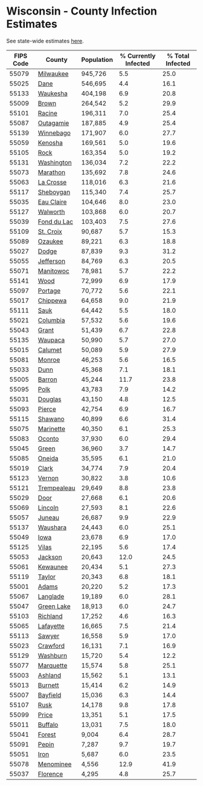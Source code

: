 # Wisconsin - County Infection Estimates

See state-wide estimates [here](/infections/us-wi).

|   FIPS Code |                     County |   Population |   % Currently Infected |   % Total Infected |
|-------------|----------------------------|--------------|------------------------|--------------------|
|       55079 |     [Milwaukee](milwaukee) |      945,726 |                    5.5 |               25.0 |
|       55025 |               [Dane](dane) |      546,695 |                    4.4 |               16.1 |
|       55133 |       [Waukesha](waukesha) |      404,198 |                    6.9 |               20.8 |
|       55009 |             [Brown](brown) |      264,542 |                    5.2 |               29.9 |
|       55101 |           [Racine](racine) |      196,311 |                    7.0 |               25.4 |
|       55087 |     [Outagamie](outagamie) |      187,885 |                    4.9 |               25.4 |
|       55139 |     [Winnebago](winnebago) |      171,907 |                    6.0 |               27.7 |
|       55059 |         [Kenosha](kenosha) |      169,561 |                    5.0 |               19.6 |
|       55105 |               [Rock](rock) |      163,354 |                    5.0 |               19.2 |
|       55131 |   [Washington](washington) |      136,034 |                    7.2 |               22.2 |
|       55073 |       [Marathon](marathon) |      135,692 |                    7.8 |               24.6 |
|       55063 |     [La Crosse](la-crosse) |      118,016 |                    6.3 |               21.6 |
|       55117 |     [Sheboygan](sheboygan) |      115,340 |                    7.4 |               25.7 |
|       55035 |   [Eau Claire](eau-claire) |      104,646 |                    8.0 |               23.0 |
|       55127 |       [Walworth](walworth) |      103,868 |                    6.0 |               20.7 |
|       55039 | [Fond du Lac](fond-du-lac) |      103,403 |                    7.5 |               27.6 |
|       55109 |     [St. Croix](st.-croix) |       90,687 |                    5.7 |               15.3 |
|       55089 |         [Ozaukee](ozaukee) |       89,221 |                    6.3 |               18.8 |
|       55027 |             [Dodge](dodge) |       87,839 |                    9.3 |               31.2 |
|       55055 |     [Jefferson](jefferson) |       84,769 |                    6.3 |               20.5 |
|       55071 |     [Manitowoc](manitowoc) |       78,981 |                    5.7 |               22.2 |
|       55141 |               [Wood](wood) |       72,999 |                    6.9 |               17.9 |
|       55097 |         [Portage](portage) |       70,772 |                    5.6 |               22.1 |
|       55017 |       [Chippewa](chippewa) |       64,658 |                    9.0 |               21.9 |
|       55111 |               [Sauk](sauk) |       64,442 |                    5.5 |               18.0 |
|       55021 |       [Columbia](columbia) |       57,532 |                    5.6 |               19.6 |
|       55043 |             [Grant](grant) |       51,439 |                    6.7 |               22.8 |
|       55135 |         [Waupaca](waupaca) |       50,990 |                    5.7 |               27.0 |
|       55015 |         [Calumet](calumet) |       50,089 |                    5.9 |               27.9 |
|       55081 |           [Monroe](monroe) |       46,253 |                    5.6 |               16.5 |
|       55033 |               [Dunn](dunn) |       45,368 |                    7.1 |               18.1 |
|       55005 |           [Barron](barron) |       45,244 |                   11.7 |               23.8 |
|       55095 |               [Polk](polk) |       43,783 |                    7.9 |               14.2 |
|       55031 |         [Douglas](douglas) |       43,150 |                    4.8 |               12.5 |
|       55093 |           [Pierce](pierce) |       42,754 |                    6.9 |               16.7 |
|       55115 |         [Shawano](shawano) |       40,899 |                    6.6 |               31.4 |
|       55075 |     [Marinette](marinette) |       40,350 |                    6.1 |               25.3 |
|       55083 |           [Oconto](oconto) |       37,930 |                    6.0 |               29.4 |
|       55045 |             [Green](green) |       36,960 |                    3.7 |               14.7 |
|       55085 |           [Oneida](oneida) |       35,595 |                    6.1 |               21.0 |
|       55019 |             [Clark](clark) |       34,774 |                    7.9 |               20.4 |
|       55123 |           [Vernon](vernon) |       30,822 |                    3.8 |               10.6 |
|       55121 | [Trempealeau](trempealeau) |       29,649 |                    8.8 |               23.8 |
|       55029 |               [Door](door) |       27,668 |                    6.1 |               20.6 |
|       55069 |         [Lincoln](lincoln) |       27,593 |                    8.1 |               22.6 |
|       55057 |           [Juneau](juneau) |       26,687 |                    9.9 |               22.9 |
|       55137 |       [Waushara](waushara) |       24,443 |                    6.0 |               25.1 |
|       55049 |               [Iowa](iowa) |       23,678 |                    6.9 |               17.0 |
|       55125 |             [Vilas](vilas) |       22,195 |                    5.6 |               17.4 |
|       55053 |         [Jackson](jackson) |       20,643 |                   12.0 |               24.5 |
|       55061 |       [Kewaunee](kewaunee) |       20,434 |                    5.1 |               27.3 |
|       55119 |           [Taylor](taylor) |       20,343 |                    6.8 |               18.1 |
|       55001 |             [Adams](adams) |       20,220 |                    5.2 |               17.3 |
|       55067 |       [Langlade](langlade) |       19,189 |                    6.0 |               28.1 |
|       55047 |   [Green Lake](green-lake) |       18,913 |                    6.0 |               24.7 |
|       55103 |       [Richland](richland) |       17,252 |                    4.6 |               16.3 |
|       55065 |     [Lafayette](lafayette) |       16,665 |                    7.5 |               21.4 |
|       55113 |           [Sawyer](sawyer) |       16,558 |                    5.9 |               17.0 |
|       55023 |       [Crawford](crawford) |       16,131 |                    7.1 |               16.9 |
|       55129 |       [Washburn](washburn) |       15,720 |                    5.4 |               12.2 |
|       55077 |     [Marquette](marquette) |       15,574 |                    5.8 |               25.1 |
|       55003 |         [Ashland](ashland) |       15,562 |                    5.1 |               13.1 |
|       55013 |         [Burnett](burnett) |       15,414 |                    6.2 |               14.9 |
|       55007 |       [Bayfield](bayfield) |       15,036 |                    6.3 |               14.4 |
|       55107 |               [Rusk](rusk) |       14,178 |                    9.8 |               17.8 |
|       55099 |             [Price](price) |       13,351 |                    5.1 |               17.5 |
|       55011 |         [Buffalo](buffalo) |       13,031 |                    7.5 |               18.0 |
|       55041 |           [Forest](forest) |        9,004 |                    6.4 |               28.7 |
|       55091 |             [Pepin](pepin) |        7,287 |                    9.7 |               19.7 |
|       55051 |               [Iron](iron) |        5,687 |                    6.0 |               23.5 |
|       55078 |     [Menominee](menominee) |        4,556 |                   12.9 |               41.9 |
|       55037 |       [Florence](florence) |        4,295 |                    4.8 |               25.7 |